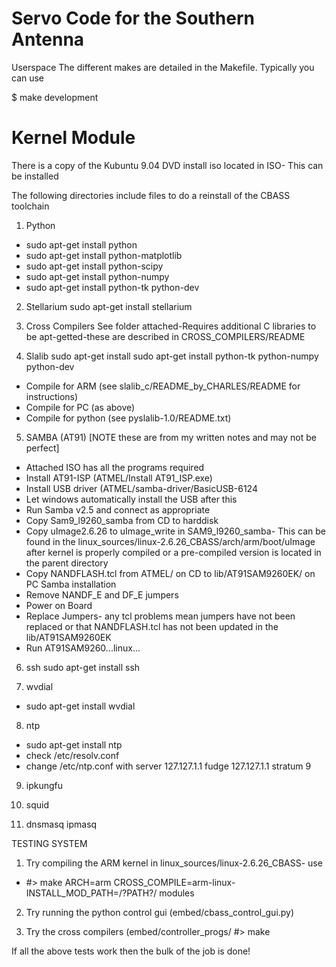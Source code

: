 Servo Code for the Southern Antenna
=========

Userspace
The different makes are detailed in the Makefile. 
Typically you can use

$ make development 


Kernel Module
=========
There is a copy of the Kubuntu 9.04 DVD install iso located in ISO- This can
be installed

The following directories include files to do a reinstall of the CBASS
toolchain

1. Python
- sudo apt-get install python
- sudo apt-get install python-matplotlib
- sudo apt-get install python-scipy
- sudo apt-get install python-numpy
- sudo apt-get install python-tk python-dev

2. Stellarium
sudo apt-get install stellarium

3. Cross Compilers
See folder attached-Requires additional C libraries to be apt-getted-these
are described in CROSS_COMPILERS/README

4. Slalib
sudo apt-get install sudo apt-get install python-tk python-numpy python-dev

- Compile for ARM (see slalib_c/README_by_CHARLES/README for instructions)
- Compile for PC (as above)
- Compile for python (see pyslalib-1.0/README.txt)

5. SAMBA (AT91) [NOTE these are from my written notes and may not be
perfect]
- Attached ISO has all the programs required
- Install AT91-ISP (ATMEL/Install AT91_ISP.exe)
- Install USB driver (ATMEL/samba-driver/BasicUSB-6124
- Let windows automatically install the USB after this
- Run Samba v2.5 and connect as appropriate 
- Copy Sam9_l9260_samba from CD to harddisk
- Copy uImage2.6.26 to uImage_write in SAM9_l9260_samba- This can be found
in the linux_sources/linux-2.6.26_CBASS/arch/arm/boot/uImage after kernel is
properly compiled or a pre-compiled version is located in the parent
directory
- Copy NANDFLASH.tcl from ATMEL/ on CD to lib/AT91SAM9260EK/ on PC Samba
installation
- Remove NANDF_E and DF_E jumpers
- Power on Board
- Replace Jumpers- any tcl problems mean jumpers have not been replaced or
that NANDFLASH.tcl has not been updated in the lib/AT91SAM9260EK
- Run AT91SAM9260...linux...

6. ssh
sudo apt-get install ssh

7. wvdial
- sudo apt-get install wvdial

8. ntp
- sudo apt-get install ntp
- check /etc/resolv.conf 
- change /etc/ntp.conf with 
server 127.127.1.1
fudge 127.127.1.1 stratum 9

9. ipkungfu

10. squid

11. dnsmasq ipmasq

TESTING SYSTEM
1. Try compiling the ARM kernel in linux_sources/linux-2.6.26_CBASS- use
- #> make ARCH=arm CROSS_COMPILE=arm-linux- INSTALL_MOD_PATH=/?PATH?/ modules

2. Try running the python control gui (embed/cbass_control_gui.py)

3. Try the cross compilers (embed/controller_progs/
#> make

If all the above tests work then the bulk of the job is done!
